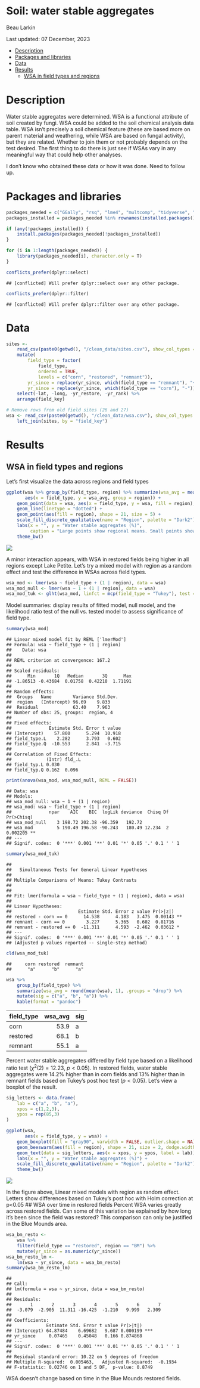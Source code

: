 Soil: water stable aggregates
================
Beau Larkin

Last updated: 07 December, 2023

- [Description](#description)
- [Packages and libraries](#packages-and-libraries)
- [Data](#data)
- [Results](#results)
  - [WSA in field types and regions](#wsa-in-field-types-and-regions)

# Description

Water stable aggregates were determined. WSA is a functional attribute
of soil created by fungi. WSA could be added to the soil chemical
analysis data table. WSA isn’t precisely a soil chemical feature (these
are based more on parent material and weathering, while WSA are based on
fungal activity), but they are related. Whether to join them or not
probably depends on the test desired. The first thing to do there is
just see if WSAs vary in any meaningful way that could help other
analyses.

I don’t know who obtained these data or how it was done. Need to follow
up.

# Packages and libraries

``` r
packages_needed = c("GGally", "rsq", "lme4", "multcomp", "tidyverse", "ggbeeswarm", "knitr", "conflicted", "colorspace")
packages_installed = packages_needed %in% rownames(installed.packages())
```

``` r
if (any(!packages_installed)) {
    install.packages(packages_needed[!packages_installed])
}
```

``` r
for (i in 1:length(packages_needed)) {
    library(packages_needed[i], character.only = T)
}
```

``` r
conflicts_prefer(dplyr::select)
```

    ## [conflicted] Will prefer dplyr::select over any other package.

``` r
conflicts_prefer(dplyr::filter)
```

    ## [conflicted] Will prefer dplyr::filter over any other package.

# Data

``` r
sites <-
    read_csv(paste0(getwd(), "/clean_data/sites.csv"), show_col_types = FALSE) %>%
    mutate(
        field_type = factor(
            field_type,
            ordered = TRUE,
            levels = c("corn", "restored", "remnant")),
        yr_since = replace(yr_since, which(field_type == "remnant"), "+"),
        yr_since = replace(yr_since, which(field_type == "corn"), "-")) %>%
    select(-lat, -long, -yr_restore, -yr_rank) %>% 
    arrange(field_key)
```

``` r
# Remove rows from old field sites (26 and 27)
wsa <- read_csv(paste0(getwd(), "/clean_data/wsa.csv"), show_col_types = FALSE)[-c(26:27), ] %>% 
    left_join(sites, by = "field_key")
```

# Results

## WSA in field types and regions

Let’s first visualize the data across regions and field types

``` r
ggplot(wsa %>% group_by(field_type, region) %>% summarize(wsa_avg = mean(wsa), .groups = "drop"),
       aes(x = field_type, y = wsa_avg, group = region)) +
    geom_point(data = wsa, aes(x = field_type, y = wsa, fill = region), shape = 21) +
    geom_line(linetype = "dotted") +
    geom_point(aes(fill = region), shape = 21, size = 5) +
    scale_fill_discrete_qualitative(name = "Region", palette = "Dark2") +
    labs(x = "", y = "Water stable aggregates (%)", 
         caption = "Large points show regional means. Small points show values from individual fields.") +
    theme_bw()
```

<img src="soil_wsa_files/figure-gfm/wsa_visual_fig-1.png" style="display: block; margin: auto;" />

A minor interaction appears, with WSA in restored fields being higher in
all regions except Lake Petite. Let’s try a mixed model with region as a
random effect and test the difference in WSAs across field types.

``` r
wsa_mod <- lmer(wsa ~ field_type + (1 | region), data = wsa)
wsa_mod_null <- lmer(wsa ~ 1 + (1 | region), data = wsa)
wsa_mod_tuk <- glht(wsa_mod, linfct = mcp(field_type = "Tukey"), test = adjusted("holm"))
```

Model summaries: display results of fitted model, null model, and the
likelihood ratio test of the null vs. tested model to assess
significance of field type.

``` r
summary(wsa_mod)
```

    ## Linear mixed model fit by REML ['lmerMod']
    ## Formula: wsa ~ field_type + (1 | region)
    ##    Data: wsa
    ## 
    ## REML criterion at convergence: 167.2
    ## 
    ## Scaled residuals: 
    ##      Min       1Q   Median       3Q      Max 
    ## -1.86513 -0.43684  0.01758  0.42210  1.71191 
    ## 
    ## Random effects:
    ##  Groups   Name        Variance Std.Dev.
    ##  region   (Intercept) 96.69    9.833   
    ##  Residual             63.40    7.963   
    ## Number of obs: 25, groups:  region, 4
    ## 
    ## Fixed effects:
    ##              Estimate Std. Error t value
    ## (Intercept)    57.800      5.294  10.918
    ## field_type.L    2.282      3.793   0.602
    ## field_type.Q  -10.553      2.841  -3.715
    ## 
    ## Correlation of Fixed Effects:
    ##             (Intr) fld_.L
    ## field_typ.L 0.030        
    ## field_typ.Q 0.162  0.096

``` r
print(anova(wsa_mod, wsa_mod_null, REML = FALSE))
```

    ## Data: wsa
    ## Models:
    ## wsa_mod_null: wsa ~ 1 + (1 | region)
    ## wsa_mod: wsa ~ field_type + (1 | region)
    ##              npar    AIC    BIC  logLik deviance  Chisq Df Pr(>Chisq)   
    ## wsa_mod_null    3 198.72 202.38 -96.359   192.72                        
    ## wsa_mod         5 190.49 196.58 -90.243   180.49 12.234  2   0.002205 **
    ## ---
    ## Signif. codes:  0 '***' 0.001 '**' 0.01 '*' 0.05 '.' 0.1 ' ' 1

``` r
summary(wsa_mod_tuk)
```

    ## 
    ##   Simultaneous Tests for General Linear Hypotheses
    ## 
    ## Multiple Comparisons of Means: Tukey Contrasts
    ## 
    ## 
    ## Fit: lmer(formula = wsa ~ field_type + (1 | region), data = wsa)
    ## 
    ## Linear Hypotheses:
    ##                         Estimate Std. Error z value Pr(>|z|)   
    ## restored - corn == 0      14.538      4.183   3.475  0.00143 **
    ## remnant - corn == 0        3.227      5.365   0.602  0.81716   
    ## remnant - restored == 0  -11.311      4.593  -2.462  0.03612 * 
    ## ---
    ## Signif. codes:  0 '***' 0.001 '**' 0.01 '*' 0.05 '.' 0.1 ' ' 1
    ## (Adjusted p values reported -- single-step method)

``` r
cld(wsa_mod_tuk)
```

    ##     corn restored  remnant 
    ##      "a"      "b"      "a"

``` r
wsa %>% 
    group_by(field_type) %>% 
    summarize(wsa_avg = round(mean(wsa), 1), .groups = "drop") %>% 
    mutate(sig = c("a", "b", "a")) %>% 
    kable(format = "pandoc")
```

| field_type | wsa_avg | sig |
|:-----------|--------:|:----|
| corn       |    53.9 | a   |
| restored   |    68.1 | b   |
| remnant    |    55.1 | a   |

Percent water stable aggregates differed by field type based on a
likelihood ratio test ($\chi^2(2)=12.23,~p<0.05$). In restored fields,
water stable aggregates were 14.2% higher than in corn fields and 13%
higher than in remnant fields based on Tukey’s post hoc test ($p<0.05$).
Let’s view a boxplot of the result.

``` r
sig_letters <- data.frame(
    lab = c("a", "b", "a"),
    xpos = c(1,2,3),
    ypos = rep(85,3)
)
```

``` r
ggplot(wsa, 
       aes(x = field_type, y = wsa)) +
    geom_boxplot(fill = "gray90", varwidth = FALSE, outlier.shape = NA) +
    geom_beeswarm(aes(fill = region), shape = 21, size = 2, dodge.width = 0.2) +
    geom_text(data = sig_letters, aes(x = xpos, y = ypos, label = lab)) +
    labs(x = "", y = "Water stable aggregates (%)") +
    scale_fill_discrete_qualitative(name = "Region", palette = "Dark2") +
    theme_bw()
```

<img src="soil_wsa_files/figure-gfm/wsa_regions_fieldtypes_fig-1.png" style="display: block; margin: auto;" />

In the figure above, Linear mixed models with region as random effect.
Letters show differences based on Tukey’s post hoc with Holm correction
at p\<0.05 \## WSA over time in restored fields Percent WSA varies
greatly across restored fields. Can some of this variation be explained
by how long it’s been since the field was restored? This comparison can
only be justified in the Blue Mounds area.

``` r
wsa_bm_resto <- 
    wsa %>% 
    filter(field_type == "restored", region == "BM") %>% 
    mutate(yr_since = as.numeric(yr_since))
wsa_bm_resto_lm <- 
    lm(wsa ~ yr_since, data = wsa_bm_resto)
summary(wsa_bm_resto_lm)
```

    ## 
    ## Call:
    ## lm(formula = wsa ~ yr_since, data = wsa_bm_resto)
    ## 
    ## Residuals:
    ##       1       2       3       4       5       6       7 
    ##  -3.079  -2.905  11.311 -16.425  -1.210   9.999   2.309 
    ## 
    ## Coefficients:
    ##             Estimate Std. Error t value Pr(>|t|)    
    ## (Intercept) 64.87484    6.69682   9.687 0.000199 ***
    ## yr_since     0.07465    0.45048   0.166 0.874868    
    ## ---
    ## Signif. codes:  0 '***' 0.001 '**' 0.01 '*' 0.05 '.' 0.1 ' ' 1
    ## 
    ## Residual standard error: 10.22 on 5 degrees of freedom
    ## Multiple R-squared:  0.005463,   Adjusted R-squared:  -0.1934 
    ## F-statistic: 0.02746 on 1 and 5 DF,  p-value: 0.8749

WSA doesn’t change based on time in the Blue Mounds restored fields.
